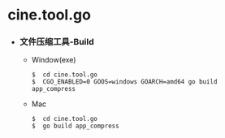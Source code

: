 # cine.tool.go
- ### 文件压缩工具-Build
   - Window(exe)
      ```
      $  cd cine.tool.go
      $  CGO_ENABLED=0 GOOS=windows GOARCH=amd64 go build app_compress
      ```
   - Mac
      ```
      $  cd cine.tool.go
      $  go build app_compress
      ```
